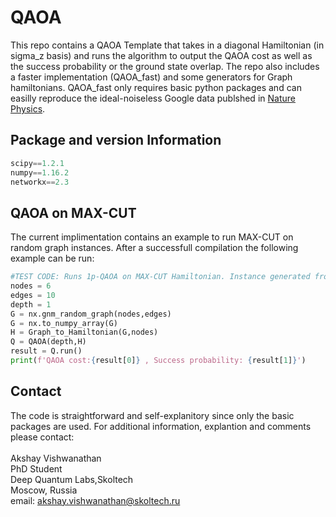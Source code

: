 # QAOA
This repo contains a QAOA Template that takes in a diagonal Hamiltonian (in sigma_z basis) and runs the algorithm to output the QAOA cost as well as the success probability or the ground state overlap. The repo also includes a faster implementation (QAOA_fast) and some generators for Graph hamiltonians. QAOA_fast only requires basic python packages and can easilly reproduce the ideal-noiseless Google data publshed in [Nature Physics](https://doi.org/10.1038/s41567-020-01105-y).   
## Package and version Information 
```python
scipy==1.2.1
numpy==1.16.2
networkx==2.3
```
## QAOA on MAX-CUT
The current implimentation contains an example to run MAX-CUT on random graph instances. After a successfull compilation the following example can be run: 
```python
#TEST CODE: Runs 1p-QAOA on MAX-CUT Hamiltonian. Instance generated from a random graph with 6 nodes and 10 edges. 
nodes = 6
edges = 10
depth = 1
G = nx.gnm_random_graph(nodes,edges)
G = nx.to_numpy_array(G)
H = Graph_to_Hamiltonian(G,nodes)
Q = QAOA(depth,H)
result = Q.run()
print(f'QAOA cost:{result[0]} , Success probability: {result[1]}')
```
## Contact
The code is straightforward and self-explanitory since only the basic packages are used. For additional information, explantion and comments please contact:\
\
Akshay Vishwanathan\
PhD Student\
Deep Quantum Labs,Skoltech\
Moscow, Russia\
email: akshay.vishwanathan@skoltech.ru

